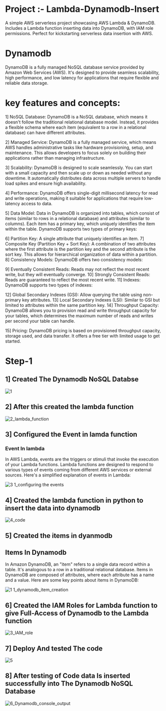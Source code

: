 # Project :- Lambda-Dynamodb-Insert
A simple AWS serverless project showcasing AWS Lambda &amp; DynamoDB. Includes a Lambda function inserting data into DynamoDB, with IAM role permissions. Perfect for kickstarting serverless data insertion with AWS.
# Dynamodb
DynamoDB is a fully managed NoSQL database service provided by Amazon Web Services (AWS). It's designed to provide seamless scalability, high performance, and low latency for applications that require flexible and reliable data storage.

# key features and concepts:

1] NoSQL Database: DynamoDB is a NoSQL database, which means it doesn't follow the traditional relational database model. Instead, it provides a flexible schema where each item (equivalent to a row in a relational database) can have different attributes.

2] Managed Service: DynamoDB is a fully managed service, which means AWS handles administrative tasks like hardware provisioning, setup, and maintenance. This allows developers to focus solely on building their applications rather than managing infrastructure.

3] Scalability: DynamoDB is designed to scale seamlessly. You can start with a small capacity and then scale up or down as needed without any downtime. It automatically distributes data across multiple servers to handle load spikes and ensure high availability.

4] Performance: DynamoDB offers single-digit millisecond latency for read and write operations, making it suitable for applications that require low-latency access to data.

5] Data Model: Data in DynamoDB is organized into tables, which consist of items (similar to rows in a relational database) and attributes (similar to columns). Each item has a primary key, which uniquely identifies the item within the table. DynamoDB supports two types of primary keys:

6] Partition Key: A single attribute that uniquely identifies an item.
7] Composite Key (Partition Key + Sort Key): A combination of two attributes where the first attribute is the partition key and the second attribute is the sort key. This allows for hierarchical organization of data within a partition.
8] Consistency Models: DynamoDB offers two consistency models:

9] Eventually Consistent Reads: Reads may not reflect the most recent write, but they will eventually converge.
10] Strongly Consistent Reads: Reads are guaranteed to reflect the most recent write.
11] Indexes: DynamoDB supports two types of indexes:

12] Global Secondary Indexes (GSI): Allow querying the table using non-primary key attributes.
13] Local Secondary Indexes (LSI): Similar to GSI but limited to attributes within the same partition key.
14] Throughput Capacity: DynamoDB allows you to provision read and write throughput capacity for your tables, which determines the maximum number of reads and writes per second your table can handle.

15] Pricing: DynamoDB pricing is based on provisioned throughput capacity, storage used, and data transfer. It offers a free tier with limited usage to get started.

# Step-1 

## 1] Created The Dynamodb NoSQL Databse 

![1](https://github.com/pranavsk313/Lambda_Dynamo_insert/assets/122976840/0ddae2ad-103b-47e7-b954-2c1b4b998128)


## 2] After this created the lambda function 

![2_lambda_function](https://github.com/pranavsk313/Lambda_Dynamo_insert/assets/122976840/c8fcaae1-ec79-40d7-989a-5420055038ca)


## 3] Configured the Event in lamda function 
  ### Event In lambda 

In AWS Lambda, events are the triggers or stimuli that invoke the execution of your Lambda functions. Lambda functions are designed to respond to various types of events coming from different AWS services or external sources. Here's a simplified explanation of events in Lambda:

![3 1_configuring the events](https://github.com/pranavsk313/Lambda_Dynamo_insert/assets/122976840/ed53cfa4-462e-4786-9bb8-f42ccad3ebc9)

## 4]  Created the lambda function in python to insert the data into dynamodb 

![4_code](https://github.com/pranavsk313/Lambda_Dynamo_insert/assets/122976840/2d59dda4-b75b-4cec-9aee-12094123215a)

## 5] Created the items in dyanmodb 

## Items In Dynamodb

In Amazon DynamoDB, an "item" refers to a single data record within a table. It's analogous to a row in a traditional relational database. Items in DynamoDB are composed of attributes, where each attribute has a name and a value. Here are some key points about items in DynamoDB:

![1 1_dynamodb_item_creation](https://github.com/pranavsk313/Lambda_Dynamo_insert/assets/122976840/b9fff8d5-00e6-43f9-ad2c-08c0030dc38f)


## 6] Created the IAM Roles for Lambda function to give Full-Access of Dynamodb to the Lambda function 

![3_IAM_role](https://github.com/pranavsk313/Lambda_Dynamo_insert/assets/122976840/1a75e2b5-ff0b-42ce-bd2a-e2518b4cbbec)


## 7] Deploy And tested The code 

![5](https://github.com/pranavsk313/Lambda_Dynamo_insert/assets/122976840/238843c6-cccf-448e-b317-ddc8bbfe2aa3)


## 8] After testing of Code data Is inserted successfully into The Dynamodb NoSQL Database

![6_Dynamodb_console_output](https://github.com/pranavsk313/Lambda_Dynamo_insert/assets/122976840/5594050c-3462-4bd8-858a-017ee149d63d)




